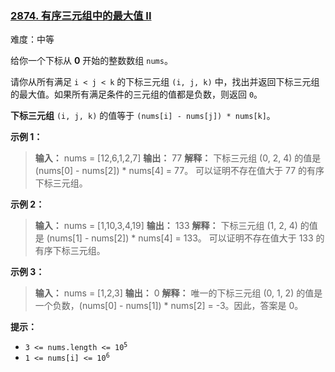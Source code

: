 ### [2874\. 有序三元组中的最大值 II](https://leetcode.cn/problems/maximum-value-of-an-ordered-triplet-ii/)

难度：中等

给你一个下标从 **0** 开始的整数数组 `nums`。

请你从所有满足 `i < j < k` 的下标三元组 `(i, j, k)` 中，找出并返回下标三元组的最大值。如果所有满足条件的三元组的值都是负数，则返回 `0`。

**下标三元组** `(i, j, k)` 的值等于 `(nums[i] - nums[j]) * nums[k]`。

**示例 1：**

> **输入：** nums = [12,6,1,2,7]
> **输出：** 77
> **解释：** 下标三元组 (0, 2, 4) 的值是 (nums[0] - nums[2]) * nums[4] = 77。
> 可以证明不存在值大于 77 的有序下标三元组。

**示例 2：**

> **输入：** nums = [1,10,3,4,19]
> **输出：** 133
> **解释：** 下标三元组 (1, 2, 4) 的值是 (nums[1] - nums[2]) * nums[4] = 133。
> 可以证明不存在值大于 133 的有序下标三元组。 

**示例 3：**

> **输入：** nums = [1,2,3]
> **输出：** 0
> **解释：** 唯一的下标三元组 (0, 1, 2) 的值是一个负数，(nums[0] - nums[1]) * nums[2] = -3。因此，答案是 0。

**提示：**

- <code>3 <= nums.length <= 10<sup>5</sup></code>
- <code>1 <= nums[i] <= 10<sup>6</sup></code>
